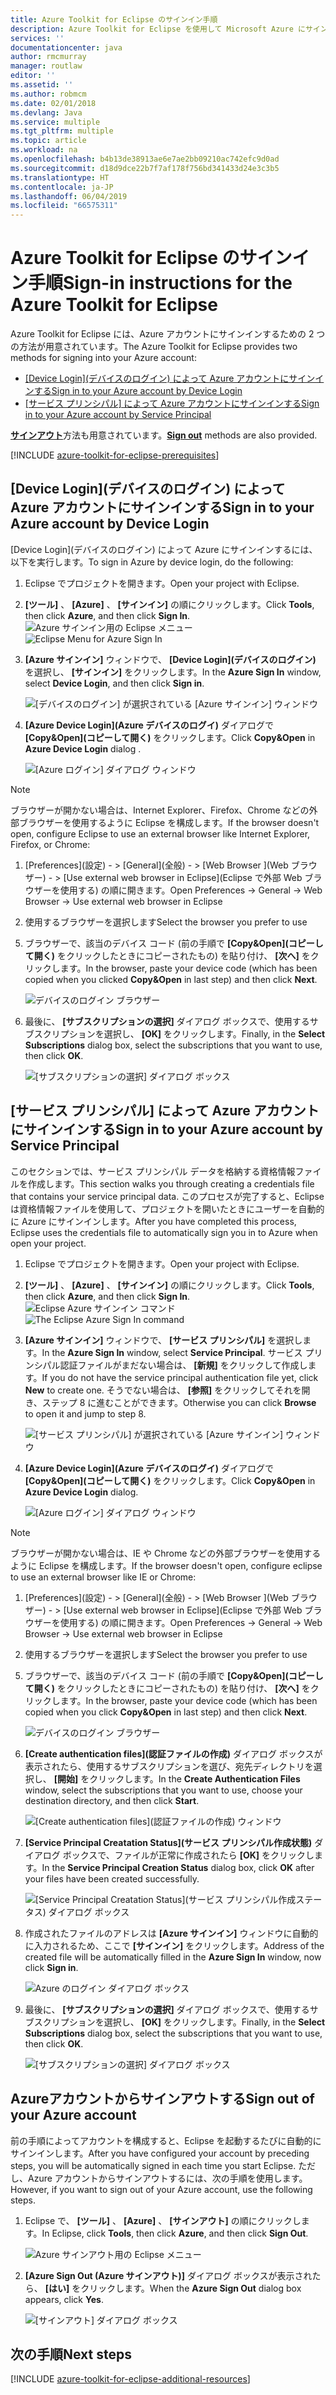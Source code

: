 ```yaml
---
title: Azure Toolkit for Eclipse のサインイン手順
description: Azure Toolkit for Eclipse を使用して Microsoft Azure にサインインする方法について説明します。
services: ''
documentationcenter: java
author: rmcmurray
manager: routlaw
editor: ''
ms.assetid: ''
ms.author: robmcm
ms.date: 02/01/2018
ms.devlang: Java
ms.service: multiple
ms.tgt_pltfrm: multiple
ms.topic: article
ms.workload: na
ms.openlocfilehash: b4b13de38913ae6e7ae2bb09210ac742efc9d0ad
ms.sourcegitcommit: d18d9dce22b7f7af178f756bd341433d24e3c3b5
ms.translationtype: HT
ms.contentlocale: ja-JP
ms.lasthandoff: 06/04/2019
ms.locfileid: "66575311"
---
```

# <a name="sign-in-instructions-for-the-azure-toolkit-for-eclipse"></a><span data-ttu-id="03ae8-103">Azure Toolkit for Eclipse のサインイン手順</span><span class="sxs-lookup"><span data-stu-id="03ae8-103">Sign-in instructions for the Azure Toolkit for Eclipse</span></span>

<span data-ttu-id="03ae8-104">Azure Toolkit for Eclipse には、Azure アカウントにサインインするための 2 つの方法が用意されています。</span><span class="sxs-lookup"><span data-stu-id="03ae8-104">The Azure Toolkit for Eclipse provides two methods for signing into your Azure account:</span></span>

  - <span data-ttu-id="03ae8-105">[[Device Login]\(デバイスのログイン\) によって Azure アカウントにサインインする](#sign-in-to-your-azure-account-by-device-login)</span><span class="sxs-lookup"><span data-stu-id="03ae8-105">[Sign in to your Azure account by Device Login](#sign-in-to-your-azure-account-by-device-login)</span></span>
  - <span data-ttu-id="03ae8-106">[[サービス プリンシパル] によって Azure アカウントにサインインする](#sign-in-to-your-azure-account-by-service-principal)</span><span class="sxs-lookup"><span data-stu-id="03ae8-106">[Sign in to your Azure account by Service Principal](#sign-in-to-your-azure-account-by-service-principal)</span></span>

<span data-ttu-id="03ae8-107">[**サインアウト**](#sign-out-of-your-azure-account)方法も用意されています。</span><span class="sxs-lookup"><span data-stu-id="03ae8-107">[**Sign out**](#sign-out-of-your-azure-account) methods are also provided.</span></span>

[!INCLUDE [azure-toolkit-for-eclipse-prerequisites](../includes/azure-toolkit-for-eclipse-prerequisites.md)]

## <a name="sign-in-to-your-azure-account-by-device-login"></a><span data-ttu-id="03ae8-108">[Device Login]\(デバイスのログイン\) によって Azure アカウントにサインインする</span><span class="sxs-lookup"><span data-stu-id="03ae8-108">Sign in to your Azure account by Device Login</span></span>

<span data-ttu-id="03ae8-109">[Device Login]\(デバイスのログイン\) によって Azure にサインインするには、以下を実行します。</span><span class="sxs-lookup"><span data-stu-id="03ae8-109">To sign in Azure by device login, do the following:</span></span>

1. <span data-ttu-id="03ae8-110">Eclipse でプロジェクトを開きます。</span><span class="sxs-lookup"><span data-stu-id="03ae8-110">Open your project with Eclipse.</span></span>

2. <span data-ttu-id="03ae8-111">**[ツール]** 、 **[Azure]** 、 **[サインイン]** の順にクリックします。</span><span class="sxs-lookup"><span data-stu-id="03ae8-111">Click **Tools**, then click **Azure**, and then click **Sign In**.</span></span>
   <span data-ttu-id="03ae8-112">![Azure サインイン用の Eclipse メニュー][I01]</span><span class="sxs-lookup"><span data-stu-id="03ae8-112">![Eclipse Menu for Azure Sign In][I01]</span></span>

3. <span data-ttu-id="03ae8-113">**[Azure サインイン]** ウィンドウで、 **[Device Login]\(デバイスのログイン\)** を選択し、 **[サインイン]** をクリックします。</span><span class="sxs-lookup"><span data-stu-id="03ae8-113">In the **Azure Sign In** window, select **Device Login**, and then click **Sign in**.</span></span>

   ![[デバイスのログイン] が選択されている [Azure サインイン] ウィンドウ][I02]

4. <span data-ttu-id="03ae8-115">**[Azure Device Login]\(Azure デバイスのログイ\)** ダイアログで **[Copy&Open]\(コピーして開く\)** をクリックします。</span><span class="sxs-lookup"><span data-stu-id="03ae8-115">Click **Copy&Open** in **Azure Device Login** dialog .</span></span>

   ![[Azure ログイン] ダイアログ ウィンドウ][I03]

> [!NOTE]
>
> <span data-ttu-id="03ae8-117">ブラウザーが開かない場合は、Internet Explorer、Firefox、Chrome などの外部ブラウザーを使用するように Eclipse を構成します。</span><span class="sxs-lookup"><span data-stu-id="03ae8-117">If the browser doesn't open, configure Eclipse to use an external browser like Internet Explorer, Firefox, or Chrome:</span></span>
>
> 1. <span data-ttu-id="03ae8-118">[Preferences]\(設定\) - > [General]\(全般\) - > [Web Browser ]\(Web ブラウザー\) - > [Use external web browser in Eclipse]\(Eclipse で外部 Web ブラウザーを使用する\) の順に開きます。</span><span class="sxs-lookup"><span data-stu-id="03ae8-118">Open Preferences -> General -> Web Browser -> Use external web browser in Eclipse</span></span>
>
> 2. <span data-ttu-id="03ae8-119">使用するブラウザーを選択します</span><span class="sxs-lookup"><span data-stu-id="03ae8-119">Select the browser you prefer to use</span></span>
>

5. <span data-ttu-id="03ae8-120">ブラウザーで、該当のデバイス コード (前の手順で **[Copy&Open]\(コピーして開く\)** をクリックしたときにコピーされたもの) を貼り付け、 **[次へ]** をクリックします。</span><span class="sxs-lookup"><span data-stu-id="03ae8-120">In the browser, paste your device code (which has been copied when you clicked **Copy&Open** in last step) and then click **Next**.</span></span>

   ![デバイスのログイン ブラウザー][I04]

6. <span data-ttu-id="03ae8-122">最後に、 **[サブスクリプションの選択]** ダイアログ ボックスで、使用するサブスクリプションを選択し、 **[OK]** をクリックします。</span><span class="sxs-lookup"><span data-stu-id="03ae8-122">Finally, in the **Select Subscriptions** dialog box, select the subscriptions that you want to use, then click **OK**.</span></span>

   ![[サブスクリプションの選択] ダイアログ ボックス][I05]

## <a name="sign-in-to-your-azure-account-by-service-principal"></a><span data-ttu-id="03ae8-124">[サービス プリンシパル] によって Azure アカウントにサインインする</span><span class="sxs-lookup"><span data-stu-id="03ae8-124">Sign in to your Azure account by Service Principal</span></span>

<span data-ttu-id="03ae8-125">このセクションでは、サービス プリンシパル データを格納する資格情報ファイルを作成します。</span><span class="sxs-lookup"><span data-stu-id="03ae8-125">This section walks you through creating a credentials file that contains your service principal data.</span></span> <span data-ttu-id="03ae8-126">このプロセスが完了すると、Eclipse は資格情報ファイルを使用して、プロジェクトを開いたときにユーザーを自動的に Azure にサインインします。</span><span class="sxs-lookup"><span data-stu-id="03ae8-126">After you have completed this process, Eclipse uses the credentials file to automatically sign you in to Azure when open your project.</span></span>

1. <span data-ttu-id="03ae8-127">Eclipse でプロジェクトを開きます。</span><span class="sxs-lookup"><span data-stu-id="03ae8-127">Open your project with Eclipse.</span></span>

2. <span data-ttu-id="03ae8-128">**[ツール]** 、 **[Azure]** 、 **[サインイン]** の順にクリックします。</span><span class="sxs-lookup"><span data-stu-id="03ae8-128">Click **Tools**, then click **Azure**, and then click **Sign In**.</span></span>
   <span data-ttu-id="03ae8-129">![Eclipse Azure サインイン コマンド][A01]</span><span class="sxs-lookup"><span data-stu-id="03ae8-129">![The Eclipse Azure Sign In command][A01]</span></span>

3. <span data-ttu-id="03ae8-130">**[Azure サインイン]** ウィンドウで、 **[サービス プリンシパル]** を選択します。</span><span class="sxs-lookup"><span data-stu-id="03ae8-130">In the **Azure Sign In** window, select **Service Principal**.</span></span> <span data-ttu-id="03ae8-131">サービス プリンシパル認証ファイルがまだない場合は、 **[新規]** をクリックして作成します。</span><span class="sxs-lookup"><span data-stu-id="03ae8-131">If you do not have the service principal authentication file yet, click **New** to create one.</span></span> <span data-ttu-id="03ae8-132">そうでない場合は、 **[参照]** をクリックしてそれを開き、ステップ 8 に進むことができます。</span><span class="sxs-lookup"><span data-stu-id="03ae8-132">Otherwise you can click **Browse** to open it and jump to step 8.</span></span>

   ![[サービス プリンシパル] が選択されている [Azure サインイン] ウィンドウ][A02]

4. <span data-ttu-id="03ae8-134">**[Azure Device Login]\(Azure デバイスのログイ\)** ダイアログで **[Copy&Open]\(コピーして開く\)** をクリックします。</span><span class="sxs-lookup"><span data-stu-id="03ae8-134">Click **Copy&Open** in **Azure Device Login** dialog.</span></span>

   ![[Azure ログイン] ダイアログ ウィンドウ][A08]

> [!NOTE]
>
> <span data-ttu-id="03ae8-136">ブラウザーが開かない場合は、IE や Chrome などの外部ブラウザーを使用するように Eclipse を構成します。</span><span class="sxs-lookup"><span data-stu-id="03ae8-136">If the browser doesn't open, configure eclipse to use an external browser like IE or Chrome:</span></span>
>
> 1. <span data-ttu-id="03ae8-137">[Preferences]\(設定\) - > [General]\(全般\) - > [Web Browser ]\(Web ブラウザー\) - > [Use external web browser in Eclipse]\(Eclipse で外部 Web ブラウザーを使用する\) の順に開きます。</span><span class="sxs-lookup"><span data-stu-id="03ae8-137">Open Preferences -> General -> Web Browser -> Use external web browser in Eclipse</span></span>
>
> 2. <span data-ttu-id="03ae8-138">使用するブラウザーを選択します</span><span class="sxs-lookup"><span data-stu-id="03ae8-138">Select the browser you prefer to use</span></span>
>

5. <span data-ttu-id="03ae8-139">ブラウザーで、該当のデバイス コード (前の手順で **[Copy&Open]\(コピーして開く\)** をクリックしたときにコピーされたもの) を貼り付け、 **[次へ]** をクリックします。</span><span class="sxs-lookup"><span data-stu-id="03ae8-139">In the browser, paste your device code (which has been copied when you click **Copy&Open** in last step) and then click **Next**.</span></span>

   ![デバイスのログイン ブラウザー][A03]

6. <span data-ttu-id="03ae8-141">**[Create authentication files]\(認証ファイルの作成\)** ダイアログ ボックスが表示されたら、使用するサブスクリプションを選び、宛先ディレクトリを選択し、 **[開始]** をクリックします。</span><span class="sxs-lookup"><span data-stu-id="03ae8-141">In the **Create Authentication Files** window, select the subscriptions that you want to use, choose your destination directory, and then click **Start**.</span></span>

   ![[Create authentication files]\(認証ファイルの作成\) ウィンドウ][A04]

7. <span data-ttu-id="03ae8-143">**[Service Principal Creatation Status]\(サービス プリンシパル作成状態\)** ダイアログ ボックスで、ファイルが正常に作成されたら **[OK]** をクリックします。</span><span class="sxs-lookup"><span data-stu-id="03ae8-143">In the **Service Principal Creation Status** dialog box, click **OK** after your files have been created successfully.</span></span>

   ![[Service Principal Creatation Status]\(サービス プリンシパル作成ステータス\) ダイアログ ボックス][A05]

8. <span data-ttu-id="03ae8-145">作成されたファイルのアドレスは **[Azure サインイン]** ウィンドウに自動的に入力されるため、ここで **[サインイン]** をクリックします。</span><span class="sxs-lookup"><span data-stu-id="03ae8-145">Address of the created file will be automatically filled in the **Azure Sign In** window, now click **Sign in**.</span></span>

   ![Azure のログイン ダイアログ ボックス][A06]

9. <span data-ttu-id="03ae8-147">最後に、 **[サブスクリプションの選択]** ダイアログ ボックスで、使用するサブスクリプションを選択し、 **[OK]** をクリックします。</span><span class="sxs-lookup"><span data-stu-id="03ae8-147">Finally, in the **Select Subscriptions** dialog box, select the subscriptions that you want to use, then click **OK**.</span></span>

   ![[サブスクリプションの選択] ダイアログ ボックス][A07]

## <a name="sign-out-of-your-azure-account"></a><span data-ttu-id="03ae8-149">Azureアカウントからサインアウトする</span><span class="sxs-lookup"><span data-stu-id="03ae8-149">Sign out of your Azure account</span></span>

<span data-ttu-id="03ae8-150">前の手順によってアカウントを構成すると、Eclipse を起動するたびに自動的にサインインします。</span><span class="sxs-lookup"><span data-stu-id="03ae8-150">After you have configured your account by preceding steps, you will be automatically signed in each time you start Eclipse.</span></span> <span data-ttu-id="03ae8-151">ただし、Azure アカウントからサインアウトするには、次の手順を使用します。</span><span class="sxs-lookup"><span data-stu-id="03ae8-151">However, if you want to sign out of your Azure account, use the following steps.</span></span>

1. <span data-ttu-id="03ae8-152">Eclipse で、 **[ツール]** 、 **[Azure]** 、 **[サインアウト]** の順にクリックします。</span><span class="sxs-lookup"><span data-stu-id="03ae8-152">In Eclipse, click **Tools**, then click **Azure**, and then click **Sign Out**.</span></span>

   ![Azure サインアウト用の Eclipse メニュー][L01]

2. <span data-ttu-id="03ae8-154">**[Azure Sign Out (Azure サインアウト)]** ダイアログ ボックスが表示されたら、 **[はい]** をクリックします。</span><span class="sxs-lookup"><span data-stu-id="03ae8-154">When the **Azure Sign Out** dialog box appears, click **Yes**.</span></span>

   ![[サインアウト] ダイアログ ボックス][L02]

## <a name="next-steps"></a><span data-ttu-id="03ae8-156">次の手順</span><span class="sxs-lookup"><span data-stu-id="03ae8-156">Next steps</span></span>

[!INCLUDE [azure-toolkit-for-eclipse-additional-resources](../includes/azure-toolkit-for-eclipse-additional-resources.md)]

<!-- URL List -->


<!-- IMG List -->

[I01]: media/azure-toolkit-for-eclipse-sign-in-instructions/I01.png
[I02]: media/azure-toolkit-for-eclipse-sign-in-instructions/I02.png
[I03]: media/azure-toolkit-for-eclipse-sign-in-instructions/I03.png
[I04]: media/azure-toolkit-for-eclipse-sign-in-instructions/I04.png
[I05]: media/azure-toolkit-for-eclipse-sign-in-instructions/I05.png

[A01]: media/azure-toolkit-for-eclipse-sign-in-instructions/A01.png
[A02]: media/azure-toolkit-for-eclipse-sign-in-instructions/A02.png
[A03]: media/azure-toolkit-for-eclipse-sign-in-instructions/A03.png
[A04]: media/azure-toolkit-for-eclipse-sign-in-instructions/A04.png
[A05]: media/azure-toolkit-for-eclipse-sign-in-instructions/A05.png
[A06]: media/azure-toolkit-for-eclipse-sign-in-instructions/A06.png
[A07]: media/azure-toolkit-for-eclipse-sign-in-instructions/A07.png
[A08]: media/azure-toolkit-for-eclipse-sign-in-instructions/A08.png

[L01]: media/azure-toolkit-for-eclipse-sign-in-instructions/L01.png
[L02]: media/azure-toolkit-for-eclipse-sign-in-instructions/L02.png
[L03]: media/azure-toolkit-for-eclipse-sign-in-instructions/L03.png
